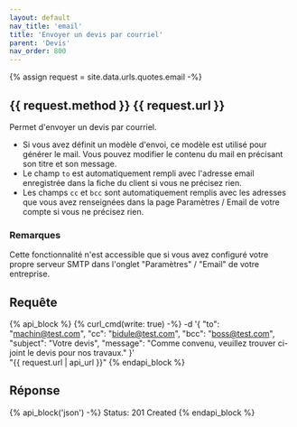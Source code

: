 ```yaml
---
layout: default
nav_title: 'email'
title: 'Envoyer un devis par courriel'
parent: 'Devis'
nav_order: 800
---
```

{% assign request = site.data.urls.quotes.email -%}
## {{ request.method }} {{ request.url }}

Permet d'envoyer un devis par courriel.

* Si vous avez définit un modèle d'envoi, ce modèle est utilisé pour générer le mail. Vous pouvez modifier le contenu du mail en précisant son titre et son message.
* Le champ `to` est automatiquement rempli avec l'adresse email enregistrée dans la fiche du client si vous ne précisez rien.
* Les champs `cc` et `bcc` sont automatiquement remplis avec les adresses que vous avez renseignées dans la page Paramètres / Email de votre compte si vous ne précisez rien.

### Remarques

Cette fonctionnalité n'est accessible que si vous avez configuré votre propre serveur SMTP dans l'onglet "Paramètres" / "Email" de votre entreprise.

## Requête

{% api_block %}
{% curl_cmd(write: true) -%}
-d '{
"to": "machin@test.com",
"cc": "bidule@test.com",
"bcc": "boss@test.com",
"subject": "Votre devis",
"message": "Comme convenu, veuillez trouver ci-joint le devis pour nos travaux."
}' \
"{{ request.url | api_url }}"
{% endapi_block %}

## Réponse

{% api_block('json') -%}
Status: 201 Created
{% endapi_block %}
